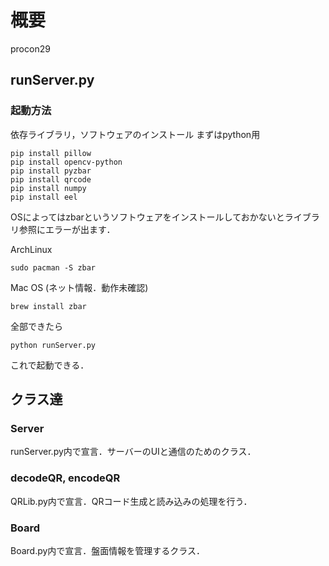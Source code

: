 # 概要

procon29

## runServer.py
### 起動方法
依存ライブラリ，ソフトウェアのインストール
まずはpython用
```
pip install pillow
pip install opencv-python
pip install pyzbar
pip install qrcode
pip install numpy
pip install eel
```
OSによってはzbarというソフトウェアをインストールしておかないとライブラリ参照にエラーが出ます．  
  
ArchLinux
```
sudo pacman -S zbar
```
Mac OS (ネット情報．動作未確認)
```
brew install zbar
```

全部できたら
```
python runServer.py
```

これで起動できる．

## クラス達
### Server
runServer.py内で宣言．サーバーのUIと通信のためのクラス．
### decodeQR, encodeQR
QRLib.py内で宣言．QRコード生成と読み込みの処理を行う．
### Board
Board.py内で宣言．盤面情報を管理するクラス．
